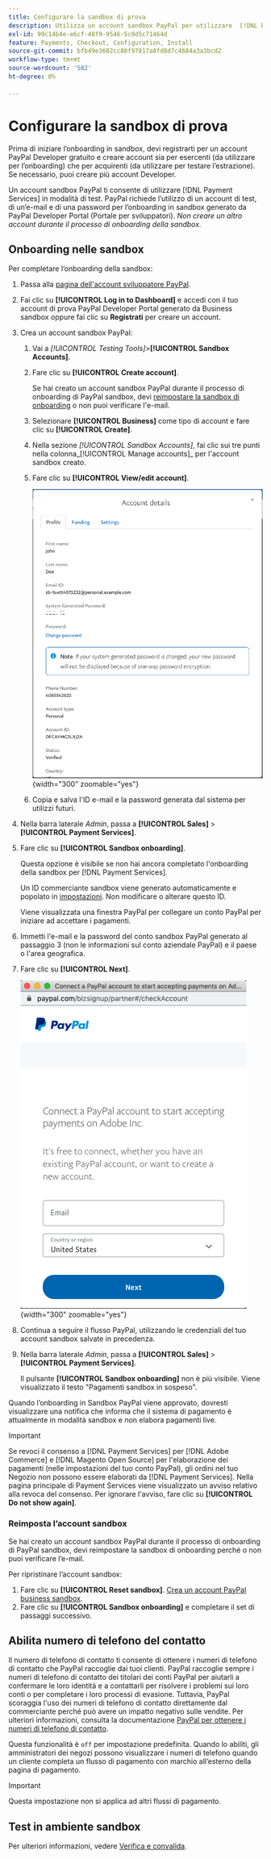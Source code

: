 ```yaml
---
title: Configurare la sandbox di prova
description: Utilizza un account sandbox PayPal per utilizzare  [!DNL Payment Services]  in modalità di test.
exl-id: 99c14b4e-e6cf-48f9-9546-5c0d5c71464d
feature: Payments, Checkout, Configuration, Install
source-git-commit: bfb49e3602cc80f97817a8fd8d7c4684a3a3bcd2
workflow-type: tm+mt
source-wordcount: '582'
ht-degree: 0%

---
```


# Configurare la sandbox di prova

Prima di iniziare l’onboarding in sandbox, devi registrarti per un account PayPal Developer gratuito e creare account sia per esercenti (da utilizzare per l’onboarding) che per acquirenti (da utilizzare per testare l’estrazione). Se necessario, puoi creare più account Developer.

Un account sandbox PayPal ti consente di utilizzare [!DNL Payment Services] in modalità di test. PayPal richiede l’utilizzo di un account di test, di un’e-mail e di una password per l’onboarding in sandbox generato da PayPal Developer Portal (Portale per sviluppatori). *Non creare un altro account durante il processo di onboarding della sandbox.*

## Onboarding nelle sandbox

Per completare l’onboarding della sandbox:

1. Passa alla [pagina dell&#39;account sviluppatore PayPal](https://developer.paypal.com/developer/accounts/).
1. Fai clic su **[!UICONTROL Log in to Dashboard]** e accedi con il tuo account di prova PayPal Developer Portal generato da Business sandbox oppure fai clic su **Registrati** per creare un account.
1. Crea un account sandbox PayPal:
   1. Vai a _[!UICONTROL Testing Tools]_>**[!UICONTROL Sandbox Accounts]**.
   1. Fare clic su **[!UICONTROL Create account]**.

      Se hai creato un account sandbox PayPal durante il processo di onboarding di PayPal sandbox, devi [reimpostare la sandbox di onboarding](#reset-your-sandbox-account) o non puoi verificare l&#39;e-mail.

   1. Selezionare **[!UICONTROL Business]** come tipo di account e fare clic su **[!UICONTROL Create]**.
   1. Nella sezione _[!UICONTROL Sandbox Accounts]_, fai clic sui tre punti nella colonna_[!UICONTROL Manage accounts]_ per l&#39;account sandbox creato.
   1. Fare clic su **[!UICONTROL View/edit account]**.

      ![PayPal - Visualizza/Modifica account sandbox](assets/onboarding-viewedit-sandbox.png){width="300" zoomable="yes"}

   1. Copia e salva l&#39;ID e-mail e la password generata dal sistema per utilizzi futuri.

1. Nella barra laterale _Admin_, passa a **[!UICONTROL Sales]** > **[!UICONTROL Payment Services]**.
1. Fare clic su **[!UICONTROL Sandbox onboarding]**.

   Questa opzione è visibile se non hai ancora completato l&#39;onboarding della sandbox per [!DNL Payment Services].

   Un ID commerciante sandbox viene generato automaticamente e popolato in [impostazioni](settings.md). Non modificare o alterare questo ID.

   Viene visualizzata una finestra PayPal per collegare un conto PayPal per iniziare ad accettare i pagamenti.

1. Immetti l&#39;e-mail e la password del conto sandbox PayPal generato al passaggio 3 (non le informazioni sul conto aziendale PayPal) e il paese o l&#39;area geografica.
1. Fare clic su **[!UICONTROL Next]**.

   ![PayPal - Connetti conto PayPal per pagamenti](assets/paypal-connectacct.png){width="300" zoomable="yes"}

1. Continua a seguire il flusso PayPal, utilizzando le credenziali del tuo account sandbox salvate in precedenza.
1. Nella barra laterale _Admin_, passa a **[!UICONTROL Sales]** > **[!UICONTROL Payment Services]**.

   Il pulsante **[!UICONTROL Sandbox onboarding]** non è più visibile. Viene visualizzato il testo &quot;Pagamenti sandbox in sospeso&quot;.

Quando l’onboarding in Sandbox PayPal viene approvato, dovresti visualizzare una notifica che informa che il sistema di pagamento è attualmente in modalità sandbox e non elabora pagamenti live.

>[!IMPORTANT]
>
>Se revoci il consenso a [!DNL Payment Services] per [!DNL Adobe Commerce] e [!DNL Magento Open Source] per l&#39;elaborazione dei pagamenti (nelle impostazioni del tuo conto PayPal), gli ordini nel tuo Negozio non possono essere elaborati da [!DNL Payment Services]. Nella pagina principale di Payment Services viene visualizzato un avviso relativo alla revoca del consenso. Per ignorare l&#39;avviso, fare clic su **[!UICONTROL Do not show again]**.

### Reimposta l’account sandbox

Se hai creato un account sandbox PayPal durante il processo di onboarding di PayPal sandbox, devi reimpostare la sandbox di onboarding perché o non puoi verificare l’e-mail.

Per ripristinare l’account sandbox:

1. Fare clic su **[!UICONTROL Reset sandbox]**. [Crea un account PayPal business sandbox](https://developer.paypal.com/docs/api-basics/sandbox/accounts/#create-a-business-sandbox-account).
1. Fare clic su **[!UICONTROL Sandbox onboarding]** e completare il set di passaggi successivo.

## Abilita numero di telefono del contatto

Il numero di telefono di contatto ti consente di ottenere i numeri di telefono di contatto che PayPal raccoglie dai tuoi clienti. PayPal raccoglie sempre i numeri di telefono di contatto dei titolari dei conti PayPal per aiutarli a confermare le loro identità e a contattarli per risolvere i problemi sui loro conti o per completare i loro processi di evasione. Tuttavia, PayPal scoraggia l&#39;uso dei numeri di telefono di contatto direttamente dal commerciante perché può avere un impatto negativo sulle vendite. Per ulteriori informazioni, consulta la documentazione [PayPal per ottenere i numeri di telefono di contatto](https://www.sandbox.paypal.com/businessmanage/preferences/website).

Questa funzionalità è `off` per impostazione predefinita. Quando lo abiliti, gli amministratori dei negozi possono visualizzare i numeri di telefono quando un cliente completa un flusso di pagamento con marchio all’esterno della pagina di pagamento.

>[!IMPORTANT]
>
>Questa impostazione non si applica ad altri flussi di pagamento.

## Test in ambiente sandbox

Per ulteriori informazioni, vedere [Verifica e convalida](test-validate.md).
